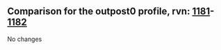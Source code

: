 ## Comparison for the outpost0 profile, rvn: [1181](https://github.com/PRO100KatYT/FortniteProfileRevisions/tree/main/profiles/outpost0/1181%20outpost0.json)-[1182](https://github.com/PRO100KatYT/FortniteProfileRevisions/tree/main/profiles/outpost0/1182%20outpost0.json)

No changes
